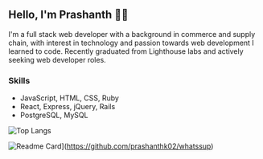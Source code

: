 ## Hello, I'm Prashanth 👋🏼

I'm a full stack web developer with a background in commerce and supply chain,
with interest in technology and passion towards web development I learned to code.
Recently graduated from Lighthouse labs and actively seeking web developer roles.

### Skills
* JavaScript, HTML, CSS, Ruby
* React, Express, jQuery, Rails
* PostgreSQL, MySQL

![Top Langs](https://github-readme-stats.vercel.app/api/top-langs/?username=prashanthk02&layout=compact&theme=cobalt)

![Readme Card](https://github-readme-stats.vercel.app/api/pin/?username=prashanthk02&repo=whatssup)](https://github.com/prashanthk02/whatssup)

